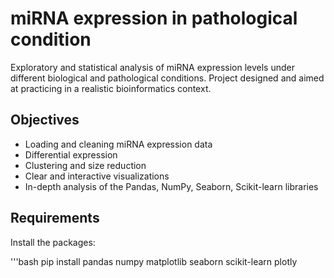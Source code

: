 # miRNA expression in pathological condition

Exploratory and statistical analysis of miRNA expression levels under different biological and pathological conditions.
Project designed and aimed at practicing in a realistic bioinformatics context.

## Objectives

- Loading and cleaning miRNA expression data
- Differential expression
- Clustering and size reduction
- Clear and interactive visualizations
- In-depth analysis of the Pandas, NumPy, Seaborn, Scikit-learn libraries

## Requirements

Install the packages:

'''bash
pip install pandas numpy matplotlib seaborn scikit-learn plotly
